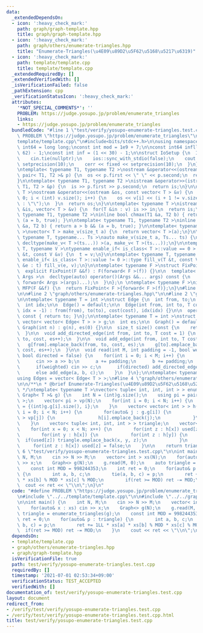 ```yaml
---
data:
  _extendedDependsOn:
  - icon: ':heavy_check_mark:'
    path: graph/graph-template.hpp
    title: graph/graph-template.hpp
  - icon: ':heavy_check_mark:'
    path: graph/others/enumerate-triangles.hpp
    title: "Enumerate-Triangles(\u4E09\u89D2\u5F62\u5168\u5217\u6319)"
  - icon: ':heavy_check_mark:'
    path: template/template.cpp
    title: template/template.cpp
  _extendedRequiredBy: []
  _extendedVerifiedWith: []
  _isVerificationFailed: false
  _pathExtension: cpp
  _verificationStatusIcon: ':heavy_check_mark:'
  attributes:
    '*NOT_SPECIAL_COMMENTS*': ''
    PROBLEM: https://judge.yosupo.jp/problem/enumerate_triangles
    links:
    - https://judge.yosupo.jp/problem/enumerate_triangles
  bundledCode: "#line 1 \"test/verify/yosupo-enumerate-triangles.test.cpp\"\n#define\
    \ PROBLEM \"https://judge.yosupo.jp/problem/enumerate_triangles\"\n\n#line 1 \"\
    template/template.cpp\"\n#include<bits/stdc++.h>\n\nusing namespace std;\n\nusing\
    \ int64 = long long;\nconst int mod = 1e9 + 7;\n\nconst int64 infll = (1LL <<\
    \ 62) - 1;\nconst int inf = (1 << 30) - 1;\n\nstruct IoSetup {\n  IoSetup() {\n\
    \    cin.tie(nullptr);\n    ios::sync_with_stdio(false);\n    cout << fixed <<\
    \ setprecision(10);\n    cerr << fixed << setprecision(10);\n  }\n} iosetup;\n\
    \ntemplate< typename T1, typename T2 >\nostream &operator<<(ostream &os, const\
    \ pair< T1, T2 >& p) {\n  os << p.first << \" \" << p.second;\n  return os;\n\
    }\n\ntemplate< typename T1, typename T2 >\nistream &operator>>(istream &is, pair<\
    \ T1, T2 > &p) {\n  is >> p.first >> p.second;\n  return is;\n}\n\ntemplate< typename\
    \ T >\nostream &operator<<(ostream &os, const vector< T > &v) {\n  for(int i =\
    \ 0; i < (int) v.size(); i++) {\n    os << v[i] << (i + 1 != v.size() ? \" \"\
    \ : \"\");\n  }\n  return os;\n}\n\ntemplate< typename T >\nistream &operator>>(istream\
    \ &is, vector< T > &v) {\n  for(T &in : v) is >> in;\n  return is;\n}\n\ntemplate<\
    \ typename T1, typename T2 >\ninline bool chmax(T1 &a, T2 b) { return a < b &&\
    \ (a = b, true); }\n\ntemplate< typename T1, typename T2 >\ninline bool chmin(T1\
    \ &a, T2 b) { return a > b && (a = b, true); }\n\ntemplate< typename T = int64\
    \ >\nvector< T > make_v(size_t a) {\n  return vector< T >(a);\n}\n\ntemplate<\
    \ typename T, typename... Ts >\nauto make_v(size_t a, Ts... ts) {\n  return vector<\
    \ decltype(make_v< T >(ts...)) >(a, make_v< T >(ts...));\n}\n\ntemplate< typename\
    \ T, typename V >\ntypename enable_if< is_class< T >::value == 0 >::type fill_v(T\
    \ &t, const V &v) {\n  t = v;\n}\n\ntemplate< typename T, typename V >\ntypename\
    \ enable_if< is_class< T >::value != 0 >::type fill_v(T &t, const V &v) {\n  for(auto\
    \ &e : t) fill_v(e, v);\n}\n\ntemplate< typename F >\nstruct FixPoint : F {\n\
    \  explicit FixPoint(F &&f) : F(forward< F >(f)) {}\n\n  template< typename...\
    \ Args >\n  decltype(auto) operator()(Args &&... args) const {\n    return F::operator()(*this,\
    \ forward< Args >(args)...);\n  }\n};\n \ntemplate< typename F >\ninline decltype(auto)\
    \ MFP(F &&f) {\n  return FixPoint< F >{forward< F >(f)};\n}\n#line 4 \"test/verify/yosupo-enumerate-triangles.test.cpp\"\
    \n\n#line 2 \"graph/others/enumerate-triangles.hpp\"\n\n#line 2 \"graph/graph-template.hpp\"\
    \n\ntemplate< typename T = int >\nstruct Edge {\n  int from, to;\n  T cost;\n\
    \  int idx;\n\n  Edge() = default;\n\n  Edge(int from, int to, T cost = 1, int\
    \ idx = -1) : from(from), to(to), cost(cost), idx(idx) {}\n\n  operator int()\
    \ const { return to; }\n};\n\ntemplate< typename T = int >\nstruct Graph {\n \
    \ vector< vector< Edge< T > > > g;\n  int es;\n\n  Graph() = default;\n\n  explicit\
    \ Graph(int n) : g(n), es(0) {}\n\n  size_t size() const {\n    return g.size();\n\
    \  }\n\n  void add_directed_edge(int from, int to, T cost = 1) {\n    g[from].emplace_back(from,\
    \ to, cost, es++);\n  }\n\n  void add_edge(int from, int to, T cost = 1) {\n \
    \   g[from].emplace_back(from, to, cost, es);\n    g[to].emplace_back(to, from,\
    \ cost, es++);\n  }\n\n  void read(int M, int padding = -1, bool weighted = false,\
    \ bool directed = false) {\n    for(int i = 0; i < M; i++) {\n      int a, b;\n\
    \      cin >> a >> b;\n      a += padding;\n      b += padding;\n      T c = T(1);\n\
    \      if(weighted) cin >> c;\n      if(directed) add_directed_edge(a, b, c);\n\
    \      else add_edge(a, b, c);\n    }\n  }\n};\n\ntemplate< typename T = int >\n\
    using Edges = vector< Edge< T > >;\n#line 4 \"graph/others/enumerate-triangles.hpp\"\
    \n\n/**\n * @brief Enumerate-Triangles(\u4E09\u89D2\u5F62\u5168\u5217\u6319)\n\
    \ */\ntemplate< typename T >\nvector< tuple< int, int, int > > enumerate_triangles(const\
    \ Graph< T >& g) {\n    int N = (int)g.size();\n    using pi = pair< int, int\
    \ >;\n    vector< pi > vp(N);\n    for(int i = 0; i < N; i++) {\n        vp[i]\
    \ = {(int)g.g[i].size(), i};\n    }\n    vector< vector< int > > h(N);\n    for(int\
    \ i = 0; i < N; i++) {\n        for(auto& j : g.g[i]) {\n            if(vp[i]\
    \ > vp[j]) {\n                h[i].emplace_back(j);\n            }\n        }\n\
    \    }\n    vector< tuple< int, int, int > > triangle;\n    vector< int > used(N);\n\
    \    for(int x = 0; x < N; x++) {\n        for(int z : h[x]) used[z] = true;\n\
    \        for(int y : h[x]) {\n            for(int z : h[y]) {\n              \
    \  if(used[z]) triangle.emplace_back(x, y, z);\n            }\n        }\n   \
    \     for(int z : h[x]) used[z] = false;\n    }\n\n    return triangle;\n}\n#line\
    \ 6 \"test/verify/yosupo-enumerate-triangles.test.cpp\"\n\nint main() {\n    int\
    \ N, M;\n    cin >> N >> M;\n    vector< int > xs(N);\n    for(auto& x : xs) cin\
    \ >> x;\n    Graph<> g(N);\n    g.read(M, 0);\n    auto triangle = enumerate_triangles(g);\n\
    \    const int MOD = 998244353;\n    int ret = 0;\n    for(auto& p : triangle)\
    \ {\n        int a, b, c;\n        tie(a, b, c) = p;\n        ret += 1LL * xs[a]\
    \ * xs[b] % MOD * xs[c] % MOD;\n        if(ret >= MOD) ret -= MOD;\n    }\n  \
    \  cout << ret << \"\\n\";\n}\n"
  code: "#define PROBLEM \"https://judge.yosupo.jp/problem/enumerate_triangles\"\n\
    \n#include \"../../template/template.cpp\"\n\n#include \"../../graph/others/enumerate-triangles.hpp\"\
    \n\nint main() {\n    int N, M;\n    cin >> N >> M;\n    vector< int > xs(N);\n\
    \    for(auto& x : xs) cin >> x;\n    Graph<> g(N);\n    g.read(M, 0);\n    auto\
    \ triangle = enumerate_triangles(g);\n    const int MOD = 998244353;\n    int\
    \ ret = 0;\n    for(auto& p : triangle) {\n        int a, b, c;\n        tie(a,\
    \ b, c) = p;\n        ret += 1LL * xs[a] * xs[b] % MOD * xs[c] % MOD;\n      \
    \  if(ret >= MOD) ret -= MOD;\n    }\n    cout << ret << \"\\n\";\n}\n"
  dependsOn:
  - template/template.cpp
  - graph/others/enumerate-triangles.hpp
  - graph/graph-template.hpp
  isVerificationFile: true
  path: test/verify/yosupo-enumerate-triangles.test.cpp
  requiredBy: []
  timestamp: '2021-07-01 02:53:34+09:00'
  verificationStatus: TEST_ACCEPTED
  verifiedWith: []
documentation_of: test/verify/yosupo-enumerate-triangles.test.cpp
layout: document
redirect_from:
- /verify/test/verify/yosupo-enumerate-triangles.test.cpp
- /verify/test/verify/yosupo-enumerate-triangles.test.cpp.html
title: test/verify/yosupo-enumerate-triangles.test.cpp
---
```

